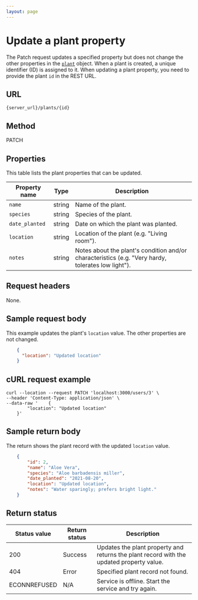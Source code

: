 ```yaml
---
layout: page
---
```


# Update a plant property

The Patch request updates a specified property but does not change the other properties in the [`plant`](plant) object. When a plant is created, a unique identifier (ID) is assigned to it. When updating a plant property, you need to provide the plant `id` in the REST URL.

## URL

```console
{server_url}/plants/{id}
```

## Method

PATCH

## Properties

This table lists the plant properties that can be updated.

| Property name | Type | Description |
| ------------- | ----------- | ----------- |
| `name` | string | Name of the plant. |
| `species` | string | Species of the plant. |
| `date_planted` | string | Date on which the plant was planted. |
| `location` | string | Location of the plant (e.g. "Living room"). |
| `notes` | string | Notes about the plant's condition and/or characteristics (e.g. "Very hardy, tolerates low light"). |

## Request headers

None.

## Sample request body

This example updates the plant's `location` value. The other properties are not changed.

```json
    {
      "location": "Updated location"
    }
```

## cURL request example

```cURL
curl --location --request PATCH 'localhost:3000/users/3' \
--header 'Content-Type: application/json' \
--data-raw '    {
        "location": "Updated location"
    }'
```

## Sample return body

The return shows the plant record with the updated `location` value.

```json
    {
        "id": 2,
        "name": "Aloe Vera",
        "species": "Aloe barbadensis miller",
        "date_planted": "2021-08-20",
        "location": "Updated location",
        "notes": "Water sparingly; prefers bright light."
    }
```

## Return status

| Status value | Return status | Description |
| ------------- | ----------- | ----------- |
| 200 | Success | Updates the plant property and returns the plant record with the updated property value. |
| 404 | Error | Specified plant record not found. |
|  ECONNREFUSED | N/A | Service is offline. Start the service and try again. |
